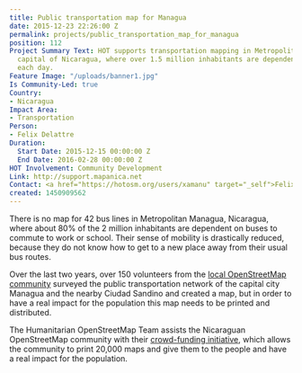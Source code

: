 ```yaml
---
title: Public transportation map for Managua
date: 2015-12-23 22:26:00 Z
permalink: projects/public_transportation_map_for_managua
position: 112
Project Summary Text: HOT supports transportation mapping in Metropolitan Managua,
  capital of Nicaragua, where over 1.5 million inhabitants are dependent on buses
  each day.
Feature Image: "/uploads/banner1.jpg"
Is Community-Led: true
Country:
- Nicaragua
Impact Area:
- Transportation
Person:
- Felix Delattre
Duration:
  Start Date: 2015-12-15 00:00:00 Z
  End Date: 2016-02-28 00:00:00 Z
HOT Involvement: Community Development
Link: http://support.mapanica.net
Contact: <a href="https://hotosm.org/users/xamanu" target="_self">Felix Delattre</a>
created: 1450909562
---
```


<p>There is no map for 42 bus lines in Metropolitan Managua, Nicaragua, where about 80% of the 2 million inhabitants are dependent on buses to commute to work or school. Their sense of mobility is drastically reduced, because they do not know how to get to a new place away from their usual bus routes.</p><p>Over the last two years, over 150 volunteers from the <a href="http://mapanica.net" target="_blank">local OpenStreetMap community</a> surveyed the public transportation network of the capital city Managua and the nearby Ciudad Sandino and created a map, but in order to have a real impact for the population this map needs to be printed and distributed.</p><p>The Humanitarian OpenStreetMap Team assists the Nicaraguan OpenStreetMap community with their <a href="http://support.mapanica.net" target="_blank">crowd-funding initiative</a>, which allows the community to print 20,000 maps and give them to the people and have a real impact for the population.</p>